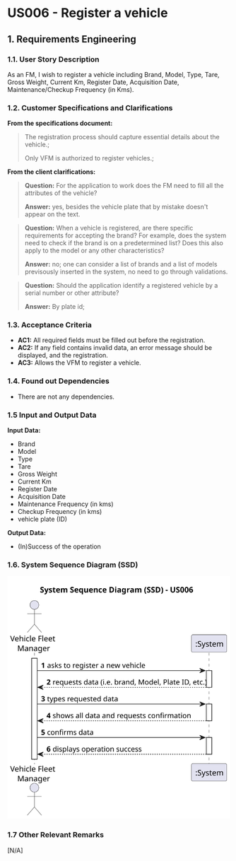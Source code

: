 # US006 - Register a vehicle


## 1. Requirements Engineering

### 1.1. User Story Description

As an FM, I wish to register a vehicle including Brand, Model, Type, Tare,
Gross Weight, Current Km, Register Date, Acquisition Date, Maintenance/Checkup Frequency (in Kms).

### 1.2. Customer Specifications and Clarifications 

**From the specifications document:**

>	The registration process should capture essential details about the vehicle.;
>
>   Only VFM is authorized to register vehicles.;

**From the client clarifications:**

> **Question:** For the application to work does the FM need to fill all the attributes of the vehicle?
>
> **Answer:** yes, besides the vehicle plate that by mistake doesn't appear on the text.

> **Question:** When a vehicle is registered, are there specific requirements for accepting the brand? For example, does the system need to check if the brand is on a predetermined list? Does this also apply to the model or any other characteristics?
>
> **Answer:** no; one can consider a list of brands and a list of models previsously inserted in the system, no need to go through validations.

> **Question:** Should the application identify a registered vehicle by a serial number or other attribute?
> 
> **Answer:** By plate id;

### 1.3. Acceptance Criteria

* **AC1:** All required fields must be filled out before the registration.
* **AC2:** If any field contains invalid data, an error message should be displayed, and the registration. 
* **AC3:** Allows the VFM to register a vehicle.

### 1.4. Found out Dependencies

* There are not any dependencies.

### 1.5 Input and Output Data

**Input Data:**
  * Brand
  * Model
  * Type
  * Tare
  * Gross Weight
  * Current Km
  * Register Date
  * Acquisition Date
  * Maintenance Frequency (in kms)
  * Checkup Frequency (in kms)
  * vehicle plate (ID)

**Output Data:**
* (In)Success of the operation

### 1.6. System Sequence Diagram (SSD)

![System Sequence Diagram - Alternative One](svg/us006-system-sequence-diagram.svg)


### 1.7 Other Relevant Remarks
[N/A]
